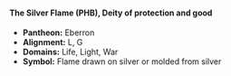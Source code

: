 #### The Silver Flame (PHB), Deity of protection and good
- **Pantheon:** Eberron
- **Alignment:** L, G
- **Domains:** Life, Light, War
- **Symbol:** Flame drawn on silver or molded from silver